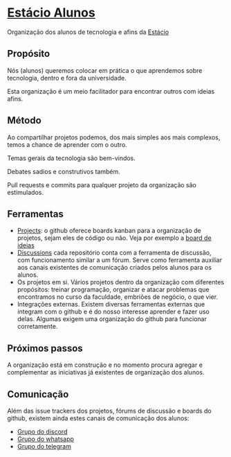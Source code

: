 # [Estácio Alunos](https://github.com/estacio-alunos)

Organização dos alunos de tecnologia e afins da [Estácio](https://estacio.br)

## Propósito

Nós (alunos) queremos colocar em prática o que aprendemos sobre tecnologia, dentro e fora da universidade.

Esta organização é um meio facilitador para encontrar outros com ideias afins.

## Método

Ao compartilhar projetos podemos, dos mais simples aos mais complexos, temos a chance de aprender com o outro.

Temas gerais da tecnologia são bem-vindos.

Debates sadios e construtivos também.

Pull requests e commits para qualquer projeto da organização são estimulados.

## Ferramentas

- [Projects](https://github.com/orgs/estacio-alunos/projects): o github oferece boards kanban para a organização de projetos, sejam eles de código ou não. Veja por exemplo a [board de ideias](https://github.com/orgs/estacio-alunos/projects/1)
- [Discussions](https://github.com/estacio-alunos/.github/discussions) cada repositório conta com a ferramenta de discussão, com funcionamento similar a um fórum. Serve como ferramenta auxiliar aos canais existentes de comunicação criados pelos alunos para os alunos.
- Os projetos em si. Vários projetos dentro da organização com diferentes propósitos: treinar programação, organizar e atacar problemas que encontramos no curso da faculdade, embriões de negócio, o que vier.
- Integrações externas. Existem diversas ferramentas externas que integram com o github e é do nosso interesse aprender e fazer uso delas. Algumas exigem uma organização do github para funcionar corretamente.

## Próximos passos

A organização está em construção e no momento procura agregar e complementar as iniciativas já existentes de organização dos alunos. 

## Comunicação

Além das issue trackers dos projetos, fórums de discussão e boards do github, existem ainda estes canais de comunicação dos alunos:

- [Grupo do discord](https://discord.gg/bRaX5w32)
- [Grupo do whatsapp](https://chat.whatsapp.com/JesMancAEuL4aOWVga76m6)
- [Grupo do telegram]()

